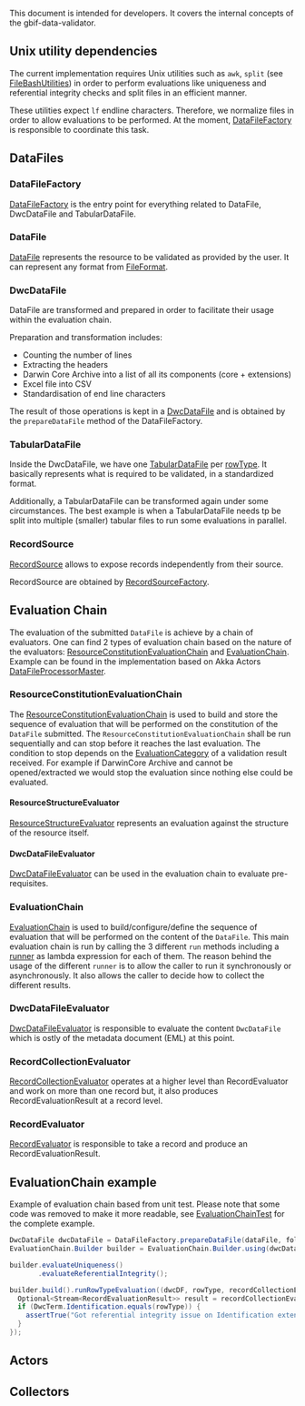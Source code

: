 This document is intended for developers.
It covers the internal concepts of the gbif-data-validator.

## Unix utility dependencies
The current implementation requires Unix utilities such as `awk`, `split` (see [FileBashUtilities](https://github.com/gbif/gbif-data-validator/blob/master/validator-processor/src/main/java/org/gbif/validation/util/FileBashUtilities.java)) in order to perform evaluations like uniqueness and referential integrity checks and split files in an efficient manner.

These utilities expect `lf` endline characters. Therefore, we normalize files in order to allow evaluations to be performed. At the moment, [DataFileFactory](https://github.com/gbif/gbif-data-validator/blob/master/validator-processor/src/main/java/org/gbif/validation/source/DataFileFactory.java) is responsible to coordinate this task.

## DataFiles

### DataFileFactory
 [DataFileFactory](https://github.com/gbif/gbif-data-validator/blob/master/validator-processor/src/main/java/org/gbif/validation/source/DataFileFactory.java) is the entry point for everything related to DataFile, DwcDataFile and TabularDataFile.

### DataFile
[DataFile](https://github.com/gbif/gbif-data-validator/blob/master/validator-processor/src/main/java/org/gbif/validation/api/DataFile.java)
represents the resource to be validated as provided by the user. It can represent any format from [FileFormat](https://github.com/gbif/gbif-data-validator/blob/master/validator-processor/src/main/java/org/gbif/validation/api/model/FileFormat.java).

### DwcDataFile
DataFile are transformed and prepared in order to facilitate their usage within the evaluation chain.

Preparation and transformation includes:
 * Counting the number of lines
 * Extracting the headers
 * Darwin Core Archive into a list of all its components (core + extensions)
 * Excel file into CSV
 * Standardisation of end line characters

The result of those operations is kept in a [DwcDataFile](https://github.com/gbif/gbif-data-validator/blob/master/validator-processor/src/main/java/org/gbif/validation/api/DwcDataFile.java) and is obtained by the `prepareDataFile` method of the DataFileFactory.

### TabularDataFile
Inside the DwcDataFile, we have one [TabularDataFile](https://github.com/gbif/gbif-data-validator/blob/master/validator-processor/src/main/java/org/gbif/validation/api/TabularDataFile.java) per [rowType](http://rs.tdwg.org/dwc/terms/guides/text/index.htm#coreTag). It basically represents what is required to be validated, in a standardized format.

Additionally, a TabularDataFile can be transformed again under some circumstances. The best example is when a TabularDataFile
needs tp be split into multiple (smaller) tabular files to run some evaluations in parallel.

### RecordSource
[RecordSource](https://github.com/gbif/gbif-data-validator/blob/master/validator-processor/src/main/java/org/gbif/validation/api/RecordSource.java) allows to expose records independently from their source.

RecordSource are obtained by [RecordSourceFactory](https://github.com/gbif/gbif-data-validator/blob/master/validator-processor/src/main/java/org/gbif/validation/source/RecordSourceFactory.java).

## Evaluation Chain

The evaluation of the submitted `DataFile` is achieve by a chain of evaluators. One can find 2 types of evaluation chain based on the nature of the evaluators: [ResourceConstitutionEvaluationChain](#resourceconstitutionevaluationchain) and [EvaluationChain](#evaluationchain). Example can be found in the implementation based on Akka Actors [DataFileProcessorMaster](https://github.com/gbif/gbif-data-validator/blob/master/validator-processor/src/main/java/org/gbif/validation/processor/DataFileProcessorMaster.java).

### ResourceConstitutionEvaluationChain
The [ResourceConstitutionEvaluationChain](https://github.com/gbif/gbif-data-validator/blob/master/validator-processor/src/main/java/org/gbif/validation/evaluator/ResourceConstitutionEvaluationChain.java) is used to build and store the sequence of evaluation that will be performed on the constitution of the `DataFile` submitted. The `ResourceConstitutionEvaluationChain` shall be run sequentially and can stop before it reaches the last evaluation. The condition to stop depends on the [EvaluationCategory](https://github.com/gbif/gbif-data-validator/blob/master/validator-processor/src/main/java/org/gbif/validation/api/model/EvaluationCategory.java) of a validation result received. For example if DarwinCore Archive and cannot be opened/extracted we would stop the evaluation since nothing else could be evaluated.

#### ResourceStructureEvaluator
[ResourceStructureEvaluator](https://github.com/gbif/gbif-data-validator/blob/master/validator-processor/src/main/java/org/gbif/validation/api/ResourceStructureEvaluator.java) represents an evaluation against the structure of the resource itself.

#### DwcDataFileEvaluator
[DwcDataFileEvaluator](https://github.com/gbif/gbif-data-validator/blob/master/validator-processor/src/main/java/org/gbif/validation/api/DwcDataFileEvaluator.java) can be used in the evaluation chain to evaluate pre-requisites.

### EvaluationChain
[EvaluationChain](https://github.com/gbif/gbif-data-validator/blob/master/validator-processor/src/main/java/org/gbif/validation/processor/EvaluationChain.java) is used to build/configure/define the sequence of evaluation that will be performed on the content of the `DataFile`. This main evaluation chain is run by calling the 3 different `run` methods including a [runner](https://github.com/gbif/gbif-data-validator/tree/master/validator-processor/src/main/java/org/gbif/validation/evaluator/runner) as lambda expression for each of them. The reason behind the usage of the different `runner` is to allow the caller to run it synchronously or asynchronously. It also allows the caller to decide how to collect the different results.

### DwcDataFileEvaluator
[DwcDataFileEvaluator](https://github.com/gbif/gbif-data-validator/blob/master/validator-processor/src/main/java/org/gbif/validation/api/DwcDataFileEvaluator.java) is responsible to evaluate the content `DwcDataFile` which is ostly of the metadata document (EML) at this point.

### RecordCollectionEvaluator
[RecordCollectionEvaluator](https://github.com/gbif/gbif-data-validator/blob/master/validator-processor/src/main/java/org/gbif/validation/api/RecordCollectionEvaluator.java) operates at a higher level than RecordEvaluator and work on more than one record but, it also produces RecordEvaluationResult at a record level.
 
### RecordEvaluator
[RecordEvaluator](https://github.com/gbif/gbif-data-validator/blob/master/validator-processor/src/main/java/org/gbif/validation/api/RecordEvaluator.java) is responsible to take a record and produce an RecordEvaluationResult.


## EvaluationChain example

Example of evaluation chain based from unit test. Please note that some code was removed to make it more readable, see [EvaluationChainTest]( https://github.com/gbif/gbif-data-validator/blob/master/validator-processor/src/test/java/org/gbif/validation/evaluator/EvaluationChainTest.java) for the complete example.
```java
DwcDataFile dwcDataFile = DataFileFactory.prepareDataFile(dataFile, folder.newFolder().toPath());
EvaluationChain.Builder builder = EvaluationChain.Builder.using(dwcDataFile, TestUtils.getEvaluatorFactory());

builder.evaluateUniqueness()
       .evaluateReferentialIntegrity();

builder.build().runRowTypeEvaluation((dwcDF, rowType, recordCollectionEvaluator) -> {
  Optional<Stream<RecordEvaluationResult>> result = recordCollectionEvaluator.evaluate(dwcDF);
  if (DwcTerm.Identification.equals(rowType)) {
    assertTrue("Got referential integrity issue on Identification extensions", result.isPresent());
  }
});
```
## Actors

## Collectors
